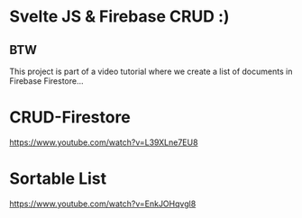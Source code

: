 # Svelte JS & Firebase CRUD :)


## BTW

This project is part of a video tutorial where we create a list of documents in Firebase Firestore...

# CRUD-Firestore
https://www.youtube.com/watch?v=L39XLne7EU8
# Sortable List
https://www.youtube.com/watch?v=EnkJOHqvgl8
